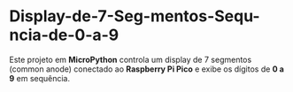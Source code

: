 # Display-de-7-Seg-mentos-Sequ-ncia-de-0-a-9
Este projeto em **MicroPython** controla um display de 7 segmentos (common anode) conectado ao **Raspberry Pi Pico** e exibe os dígitos de **0 a 9** em sequência.
